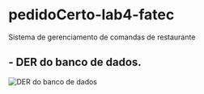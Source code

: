 # pedidoCerto-lab4-fatec
Sistema de gerenciamento de comandas de restaurante

## - DER do banco de dados.
![DER do banco de dados](https://github.com/Marcoskisto/pedidoCerto-lab4-fatec/blob/master/DER_PedidoCerto.jpg)
